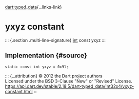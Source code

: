 [dart:typed\_data](../../dart-typed_data/dart-typed_data-library){._links-link}

yxyz constant
=============

::: {.section .multi-line-signature}
[int](../../dart-core/int-class) const yxyz
:::

Implementation {#source}
--------------

``` {.language-dart data-language="dart"}
static const int yxyz = 0x91;
```

::: {._attribution}
© 2012 the Dart project authors\
Licensed under the BSD 3-Clause \"New\" or \"Revised\" License.\
<https://api.dart.dev/stable/2.18.5/dart-typed_data/Int32x4/yxyz-constant.html>
:::
